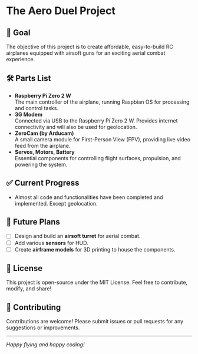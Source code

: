 # The Aero Duel Project

## 🎯 Goal
The objective of this project is to create affordable, easy-to-build RC airplanes equipped with airsoft guns for an exciting aerial combat experience.

## 🛠️ Parts List
- **Raspberry Pi Zero 2 W**  
  The main controller of the airplane, running Raspbian OS for processing and control tasks.
- **3G Modem**  
  Connected via USB to the Raspberry Pi Zero 2 W. Provides internet connectivity and will also be used for geolocation.
- **ZeroCam (by Arducam)**  
  A small camera module for First-Person View (FPV), providing live video feed from the airplane.
- **Servos, Motors, Battery**  
  Essential components for controlling flight surfaces, propulsion, and powering the system.

## ✅ Current Progress
- Almost all code and functionalities have been completed and implemented. Except geolocation.

## 🚀 Future Plans
- [ ] Design and build an **airsoft turret** for aerial combat.
- [ ] Add various **sensors** for HUD.
- [ ] Create **airframe models** for 3D printing to house the components.

## 📜 License
This project is open-source under the MIT License. Feel free to contribute, modify, and share!

## 🤝 Contributing
Contributions are welcome! Please submit issues or pull requests for any suggestions or improvements.

---
*Happy flying and happy coding!*
